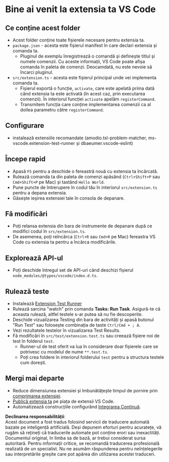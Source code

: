 # Bine ai venit la extensia ta VS Code

## Ce conține acest folder

* Acest folder conține toate fișierele necesare pentru extensia ta.
* `package.json` - acesta este fișierul manifest în care declari extensia și comanda ta.
  * Pluginul de exemplu înregistrează o comandă și definește titlul și numele comenzii. Cu aceste informații, VS Code poate afișa comanda în paleta de comenzi. Deocamdată, nu este nevoie să încarci pluginul.
* `src/extension.ts` - acesta este fișierul principal unde vei implementa comanda ta.
  * Fișierul exportă o funcție, `activate`, care este apelată prima dată când extensia ta este activată (în acest caz, prin executarea comenzii). În interiorul funcției `activate` apelăm `registerCommand`.
  * Transmitem funcția care conține implementarea comenzii ca al doilea parametru către `registerCommand`.

## Configurare

* instalează extensiile recomandate (amodio.tsl-problem-matcher, ms-vscode.extension-test-runner și dbaeumer.vscode-eslint)

## Începe rapid

* Apasă `F5` pentru a deschide o fereastră nouă cu extensia ta încărcată.
* Rulează comanda ta din paleta de comenzi apăsând (`Ctrl+Shift+P` sau `Cmd+Shift+P` pe Mac) și tastând `Hello World`.
* Pune puncte de întrerupere în codul tău în interiorul `src/extension.ts` pentru a depana extensia.
* Găsește ieșirea extensiei tale în consola de depanare.

## Fă modificări

* Poți relansa extensia din bara de instrumente de depanare după ce modifici codul în `src/extension.ts`.
* De asemenea, poți reîncărca (`Ctrl+R` sau `Cmd+R` pe Mac) fereastra VS Code cu extensia ta pentru a încărca modificările.

## Explorează API-ul

* Poți deschide întregul set de API-uri când deschizi fișierul `node_modules/@types/vscode/index.d.ts`.

## Rulează teste

* Instalează [Extension Test Runner](https://marketplace.visualstudio.com/items?itemName=ms-vscode.extension-test-runner)
* Rulează sarcina "watch" prin comanda **Tasks: Run Task**. Asigură-te că aceasta rulează, altfel testele s-ar putea să nu fie descoperite.
* Deschide vizualizarea Testing din bara de activități și apasă butonul "Run Test" sau folosește combinația de taste `Ctrl/Cmd + ; A`.
* Vezi rezultatele testelor în vizualizarea Test Results.
* Fă modificări în `src/test/extension.test.ts` sau creează fișiere noi de test în folderul `test`.
  * Runner-ul de test oferit va lua în considerare doar fișierele care se potrivesc cu modelul de nume `**.test.ts`.
  * Poți crea foldere în interiorul folderului `test` pentru a structura testele cum dorești.

## Mergi mai departe

* Reduce dimensiunea extensiei și îmbunătățește timpul de pornire prin [comprimarea extensiei](https://code.visualstudio.com/api/working-with-extensions/bundling-extension).
* [Publică extensia ta](https://code.visualstudio.com/api/working-with-extensions/publishing-extension) pe piața de extensii VS Code.
* Automatizează construcțiile configurând [Integrarea Continuă](https://code.visualstudio.com/api/working-with-extensions/continuous-integration).

**Declinarea responsabilității**:  
Acest document a fost tradus folosind servicii de traducere automată bazate pe inteligență artificială. Deși depunem eforturi pentru acuratețe, vă rugăm să rețineți că traducerile automate pot conține erori sau inexactități. Documentul original, în limba sa de bază, ar trebui considerat sursa autoritară. Pentru informații critice, se recomandă traducerea profesională realizată de un specialist. Nu ne asumăm răspunderea pentru neînțelegerile sau interpretările greșite care pot apărea din utilizarea acestei traduceri.